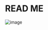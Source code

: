 # READ ME

![image](https://github.com/laraklopper/EXPRESS-3/assets/135839853/34faefa5-c9f8-4a4a-b548-06cf51edee80)
